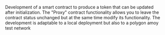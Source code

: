 Development of a smart contract to produce a token that can be updated after initialization.
The "Proxy" contract functionality allows you to leave the contract status unchanged but at the same time modify its functionality.
The development is adaptable to a local deployment but also to a polygon amoy test network

